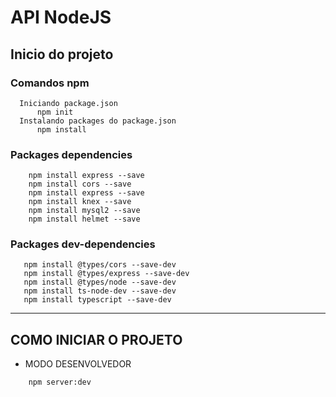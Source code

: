# API NodeJS


## Inicio do projeto

  ### Comandos npm
  ````
	Iniciando package.json
		npm init
	Instalando packages do package.json
		npm install
  ````
  ### Packages dependencies
```` 
	npm install express --save
	npm install cors --save
	npm install express --save
	npm install knex --save
	npm install mysql2 --save
	npm install helmet --save
````

  ### Packages dev-dependencies
````
   npm install @types/cors --save-dev
   npm install @types/express --save-dev
   npm install @types/node --save-dev
   npm install ts-node-dev --save-dev
   npm install typescript --save-dev
````
---
## COMO INICIAR O PROJETO

* MODO DESENVOLVEDOR

```
	npm server:dev
```